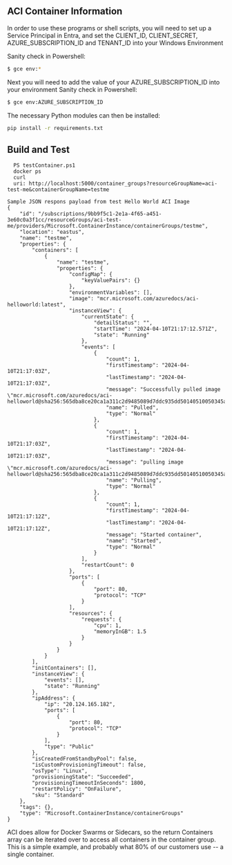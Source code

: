 ## ACI Container Information

In order to use these programs or shell scripts, you will need to set up a Service Principal in Entra, and set the CLIENT_ID, CLIENT_SECRET, AZURE_SUBSCRIPTION_ID and TENANT_ID into your Windows Environment

Sanity check in Powershell:
```bash
$ gce env:*
```
Next you will need to add the value of your AZURE_SUBSCRIPTION_ID into your environment
Sanity check in Powershell:
```bash
$ gce env:AZURE_SUBSCRIPTION_ID
```

The necessary Python modules can then be installed:

```bash
pip install -r requirements.txt
```
## Build and Test

```pwsh
  PS testContainer.ps1
  docker ps
  curl 
  uri: http://localhost:5000/container_groups?resourceGroupName=aci-test-me&containerGroupName=testme
```

```
Sample JSON respons payload from test Hello World ACI Image
{
    "id": "/subscriptions/9bb9f5c1-2e1a-4f65-a451-3e60c0a3f1cc/resourceGroups/aci-test-me/providers/Microsoft.ContainerInstance/containerGroups/testme",
    "location": "eastus",
    "name": "testme",
    "properties": {
        "containers": [
            {
                "name": "testme",
                "properties": {
                    "configMap": {
                        "keyValuePairs": {}
                    },
                    "environmentVariables": [],
                    "image": "mcr.microsoft.com/azuredocs/aci-helloworld:latest",
                    "instanceView": {
                        "currentState": {
                            "detailStatus": "",
                            "startTime": "2024-04-10T21:17:12.571Z",
                            "state": "Running"
                        },
                        "events": [
                            {
                                "count": 1,
                                "firstTimestamp": "2024-04-10T21:17:03Z",
                                "lastTimestamp": "2024-04-10T21:17:03Z",
                                "message": "Successfully pulled image \"mcr.microsoft.com/azuredocs/aci-helloworld@sha256:565dba8ce20ca1a311c2d9485089d7ddc935dd50140510050345a1b0ea4ffa6e\"",
                                "name": "Pulled",
                                "type": "Normal"
                            },
                            {
                                "count": 1,
                                "firstTimestamp": "2024-04-10T21:17:03Z",
                                "lastTimestamp": "2024-04-10T21:17:03Z",
                                "message": "pulling image \"mcr.microsoft.com/azuredocs/aci-helloworld@sha256:565dba8ce20ca1a311c2d9485089d7ddc935dd50140510050345a1b0ea4ffa6e\"",
                                "name": "Pulling",
                                "type": "Normal"
                            },
                            {
                                "count": 1,
                                "firstTimestamp": "2024-04-10T21:17:12Z",
                                "lastTimestamp": "2024-04-10T21:17:12Z",
                                "message": "Started container",
                                "name": "Started",
                                "type": "Normal"
                            }
                        ],
                        "restartCount": 0
                    },
                    "ports": [
                        {
                            "port": 80,
                            "protocol": "TCP"
                        }
                    ],
                    "resources": {
                        "requests": {
                            "cpu": 1,
                            "memoryInGB": 1.5
                        }
                    }
                }
            }
        ],
        "initContainers": [],
        "instanceView": {
            "events": [],
            "state": "Running"
        },
        "ipAddress": {
            "ip": "20.124.165.182",
            "ports": [
                {
                    "port": 80,
                    "protocol": "TCP"
                }
            ],
            "type": "Public"
        },
        "isCreatedFromStandbyPool": false,
        "isCustomProvisioningTimeout": false,
        "osType": "Linux",
        "provisioningState": "Succeeded",
        "provisioningTimeoutInSeconds": 1800,
        "restartPolicy": "OnFailure",
        "sku": "Standard"
    },
    "tags": {},
    "type": "Microsoft.ContainerInstance/containerGroups"
}
```
ACI does allow for Docker Swarms or Sidecars, so the return Containers array can be iterated over to access all containers in the container group.  This is a simple example, and probably what 80% of our customers use -- a single container.
